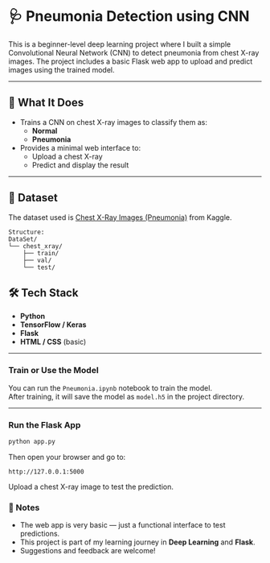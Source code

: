 # 🩺 Pneumonia Detection using CNN

This is a beginner-level deep learning project where I built a simple Convolutional Neural Network (CNN) to detect pneumonia from chest X-ray images. The project includes a basic Flask web app to upload and predict images using the trained model.

---

## 🧠 What It Does

- Trains a CNN on chest X-ray images to classify them as:
  - **Normal**
  - **Pneumonia**
- Provides a minimal web interface to:
  - Upload a chest X-ray
  - Predict and display the result

---

## 📂 Dataset

The dataset used is [Chest X-Ray Images (Pneumonia)](https://www.kaggle.com/datasets/paultimothymooney/chest-xray-pneumonia) from Kaggle.

```
Structure:
DataSet/
└── chest_xray/
    ├── train/
    ├── val/
    └── test/
```
## 🛠️ Tech Stack

- **Python**
- **TensorFlow / Keras**
- **Flask**
- **HTML / CSS** (basic)

---
### Train or Use the Model

You can run the `Pneumonia.ipynb` notebook to train the model.  
After training, it will save the model as `model.h5` in the project directory.

---

### Run the Flask App

```bash
python app.py
```

Then open your browser and go to:

```
http://127.0.0.1:5000
```

Upload a chest X-ray image to test the prediction.
### 📌 Notes

- The web app is very basic — just a functional interface to test predictions.
- This project is part of my learning journey in **Deep Learning** and **Flask**.
- Suggestions and feedback are welcome!

